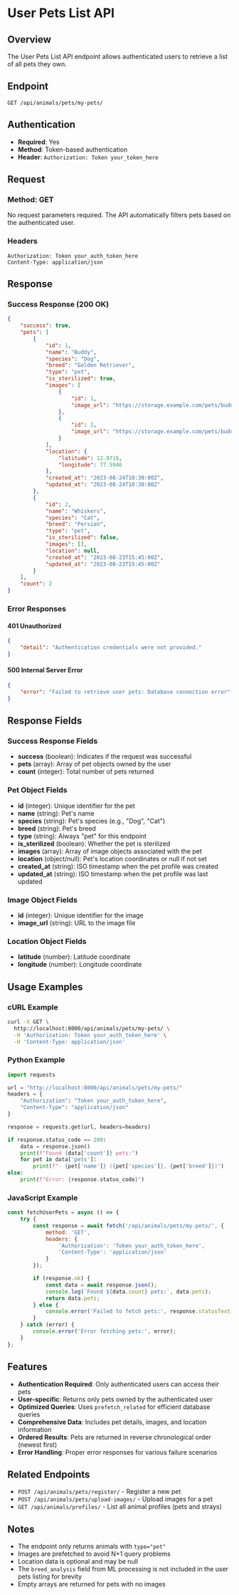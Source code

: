 # User Pets List API

## Overview

The User Pets List API endpoint allows authenticated users to retrieve a list of all pets they own.

## Endpoint

```
GET /api/animals/pets/my-pets/
```

## Authentication

- **Required**: Yes
- **Method**: Token-based authentication
- **Header**: `Authorization: Token your_token_here`

## Request

### Method: GET

No request parameters required. The API automatically filters pets based on the authenticated user.

### Headers

```
Authorization: Token your_auth_token_here
Content-Type: application/json
```

## Response

### Success Response (200 OK)

```json
{
    "success": true,
    "pets": [
        {
            "id": 1,
            "name": "Buddy",
            "species": "Dog",
            "breed": "Golden Retriever",
            "type": "pet",
            "is_sterilized": true,
            "images": [
                {
                    "id": 1,
                    "image_url": "https://storage.example.com/pets/buddy1.jpg"
                },
                {
                    "id": 2,
                    "image_url": "https://storage.example.com/pets/buddy2.jpg"
                }
            ],
            "location": {
                "latitude": 12.9716,
                "longitude": 77.5946
            },
            "created_at": "2023-08-24T10:30:00Z",
            "updated_at": "2023-08-24T10:30:00Z"
        },
        {
            "id": 2,
            "name": "Whiskers",
            "species": "Cat",
            "breed": "Persian",
            "type": "pet",
            "is_sterilized": false,
            "images": [],
            "location": null,
            "created_at": "2023-08-23T15:45:00Z",
            "updated_at": "2023-08-23T15:45:00Z"
        }
    ],
    "count": 2
}
```

### Error Responses

#### 401 Unauthorized
```json
{
    "detail": "Authentication credentials were not provided."
}
```

#### 500 Internal Server Error
```json
{
    "error": "Failed to retrieve user pets: Database connection error"
}
```

## Response Fields

### Success Response Fields

- **success** (boolean): Indicates if the request was successful
- **pets** (array): Array of pet objects owned by the user
- **count** (integer): Total number of pets returned

### Pet Object Fields

- **id** (integer): Unique identifier for the pet
- **name** (string): Pet's name
- **species** (string): Pet's species (e.g., "Dog", "Cat")
- **breed** (string): Pet's breed
- **type** (string): Always "pet" for this endpoint
- **is_sterilized** (boolean): Whether the pet is sterilized
- **images** (array): Array of image objects associated with the pet
- **location** (object/null): Pet's location coordinates or null if not set
- **created_at** (string): ISO timestamp when the pet profile was created
- **updated_at** (string): ISO timestamp when the pet profile was last updated

### Image Object Fields

- **id** (integer): Unique identifier for the image
- **image_url** (string): URL to the image file

### Location Object Fields

- **latitude** (number): Latitude coordinate
- **longitude** (number): Longitude coordinate

## Usage Examples

### cURL Example

```bash
curl -X GET \
  http://localhost:8000/api/animals/pets/my-pets/ \
  -H 'Authorization: Token your_auth_token_here' \
  -H 'Content-Type: application/json'
```

### Python Example

```python
import requests

url = "http://localhost:8000/api/animals/pets/my-pets/"
headers = {
    "Authorization": "Token your_auth_token_here",
    "Content-Type": "application/json"
}

response = requests.get(url, headers=headers)

if response.status_code == 200:
    data = response.json()
    print(f"Found {data['count']} pets:")
    for pet in data['pets']:
        print(f"- {pet['name']} ({pet['species']}, {pet['breed']})")
else:
    print(f"Error: {response.status_code}")
```

### JavaScript Example

```javascript
const fetchUserPets = async () => {
    try {
        const response = await fetch('/api/animals/pets/my-pets/', {
            method: 'GET',
            headers: {
                'Authorization': 'Token your_auth_token_here',
                'Content-Type': 'application/json'
            }
        });

        if (response.ok) {
            const data = await response.json();
            console.log(`Found ${data.count} pets:`, data.pets);
            return data.pets;
        } else {
            console.error('Failed to fetch pets:', response.statusText);
        }
    } catch (error) {
        console.error('Error fetching pets:', error);
    }
};
```

## Features

- **Authentication Required**: Only authenticated users can access their pets
- **User-specific**: Returns only pets owned by the authenticated user
- **Optimized Queries**: Uses `prefetch_related` for efficient database queries
- **Comprehensive Data**: Includes pet details, images, and location information
- **Ordered Results**: Pets are returned in reverse chronological order (newest first)
- **Error Handling**: Proper error responses for various failure scenarios

## Related Endpoints

- `POST /api/animals/pets/register/` - Register a new pet
- `POST /api/animals/pets/upload-images/` - Upload images for a pet
- `GET /api/animals/profiles/` - List all animal profiles (pets and strays)

## Notes

- The endpoint only returns animals with `type="pet"`
- Images are prefetched to avoid N+1 query problems
- Location data is optional and may be null
- The `breed_analysis` field from ML processing is not included in the user pets listing for brevity
- Empty arrays are returned for pets with no images
